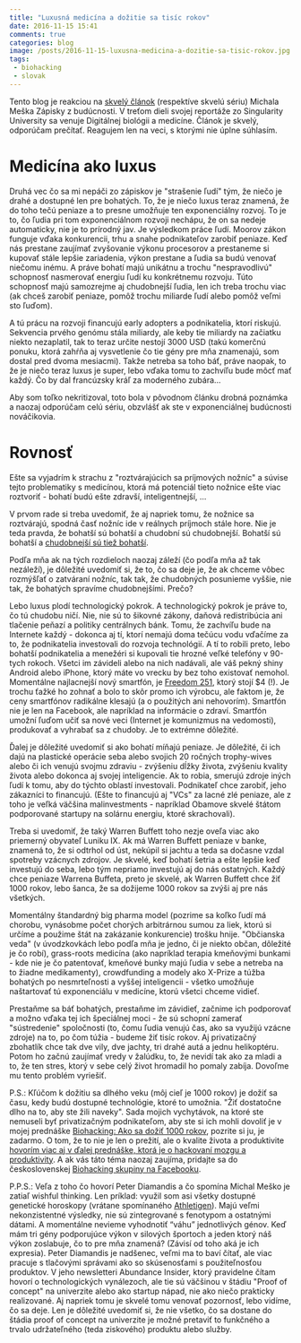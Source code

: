 ```yaml
---
title: "Luxusná medicína a dožitie sa tisíc rokov"
date: 2016-11-15 15:41
comments: true
categories: blog
image: /posts/2016-11-15-luxusna-medicina-a-dozitie-sa-tisic-rokov.jpg
tags:
 - biohacking
 - slovak
---
```


Tento blog je reakciou na [skvelý článok](https://dennikn.sk/blog/zapisky-z-buducnosti-3-digitalna-biologia-a-medicina/)
(respektíve skvelú sériu) Michala Meška Zápisky z budúcnosti. V treťom dieli svojej reportáže zo Singularity
University sa venuje Digitálnej biológii a medicíne. Článok je skvelý, odporúčam prečítať. Reagujem len
na veci, s ktorými nie úplne súhlasím.

Medicína ako luxus
==================

Druhá vec čo sa mi nepáči zo zápiskov je "strašenie ľudí" tým, že niečo je drahé a dostupné len
pre bohatých. To, že je niečo luxus teraz znamená, že do toho tečú peniaze a to presne umožňuje
ten exponenciálny rozvoj. To je to, čo ľudia pri tom exponenciálnom rozvoji nechápu, že on sa
nedeje automaticky, nie je to prírodný jav. Je výsledkom práce ľudí. Moorov zákon funguje vďaka
konkurencii, trhu a snahe podnikateľov zarobiť peniaze. Keď nás prestane zaujímať zvyšovanie výkonu
procesorov a prestaneme si kupovať stále lepšie zariadenia, výkon prestane a ľudia sa budú venovať
niečomu inému. A práve bohatí majú unikátnu a trochu "nespravodlivú" schopnosť nasmerovať energiu
ľudí ku konkrétnemu rozvoju. Túto schopnosť majú samozrejme aj chudobnejší ľudia, len ich treba
trochu viac (ak chceš zarobiť peniaze, pomôž trochu miliarde ľudí alebo pomôž veľmi sto ľuďom).

A tú prácu na rozvoji financujú early adopters a podnikatelia, ktorí riskujú.
Sekvencia prvého genómu stála miliardy, ale keby tie miliardy na začiatku niekto nezaplatil,
tak to teraz určite nestojí 3000 USD (takú komerčnú ponuku, ktorá zahŕňa aj vysvetlenie čo tie
gény pre mňa znamenajú, som dostal pred dvoma mesiacmi).
Takže netreba sa toho báť, práve naopak, to že je niečo teraz luxus je super,
lebo vďaka tomu to zachvíľu bude môcť mať každý. Čo by dal francúzsky kráľ za moderného zubára...

Aby som toľko nekritizoval, toto bola v pôvodnom článku drobná poznámka a naozaj odporúčam celú
sériu, obzvlášť ak ste v exponenciálnej budúcnosti nováčikovia.

Rovnosť
=======

Ešte sa vyjadrím k strachu z "roztvárajúcich sa príjmových nožníc" a súvise tejto problematiky s medicínou,
ktorá má potenciál tieto nožnice ešte viac roztvoriť - bohatí budú ešte zdravší, inteligentnejší, ...

V prvom rade si treba uvedomiť, že aj napriek tomu, že nožnice sa roztvárajú, spodná časť nožníc
ide v reálnych príjmoch stále hore. Nie je teda pravda, že bohatší sú bohatší a chudobní sú chudobnejší.
Bohatší sú bohatší a [chudobnejší sú tiež bohatší](http://www.iness.sk/stranka/11092-Chudoba-straca-dych.html).

Podľa mňa ak na tých rozdieloch naozaj záleží (čo podľa mňa až tak nezáleží), je dôležité uvedomiť si, že
to, čo sa deje je, že ak chceme vôbec rozmýšľať o zatváraní nožníc, tak tak, že chudobných posunieme vyššie,
nie tak, že bohatých spravíme chudobnejšími. Prečo?

Lebo luxus plodí technologický pokrok. A technologický pokrok je práve to, čo tú chudobu ničí. Nie, nie sú
to šikovné zákony, daňová redistribúcia ani tlačenie peňazí a politiky centrálnych bánk. Tomu, že zachvíľu
bude na Internete každý - dokonca aj tí, ktorí nemajú doma tečúcu vodu vďačíme za to, že podnikatelia
investovali do rozvoja technológií. A tí to robili preto, lebo bohatší podnikatelia a menežéri si kupovali
tie hrozné veľké telefóny v 90-tych rokoch. Všetci im závideli alebo na nich nadávali, ale váš pekný shiny
Android alebo iPhone, ktorý máte vo vrecku by bez toho existovať nemohol. Momentálne najlacnejší nový
smartfón, je [Freedom 251](http://indianexpress.com/article/technology/tech-reviews/ringing-bells-freedom-251-review-delivery-date-price-specifications-features-2974999/), ktorý stojí $4 (!). Je trochu ťažké ho zohnať
a bolo to skôr promo ich výrobcu, ale faktom je, že ceny smartfónov
radikálne klesajú (a o použitých ani nehovorím). Smartfón nie je len na Facebook, ale napríklad
na informácie o zdraví. Smartfón umožní ľuďom učiť sa nové veci (Internet je komunizmus na vedomosti), 
produkovať a vyhrabať sa z chudoby. Je to extrémne dôležité.

Ďalej je dôležité uvedomiť si ako bohatí míňajú peniaze. Je dôležité, či ich dajú na plastické operácie
seba alebo svojich 20 ročných trophy-wives alebo či ich venujú svojmu zdraviu - zvýšeniu dĺžky života,
zvýšeniu kvality života alebo dokonca aj svojej inteligencie. Ak to robia, smerujú zdroje iných ľudí k tomu,
aby do týchto oblastí investovali. Podnikateľ chce zarobiť, jeho zákazníci to financujú. (Ešte to financujú
aj "VCs" za lacné zlé peniaze, ale z toho je veľká väčšina malinvestments - napríklad Obamove skvelé
štátom podporované startupy na solárnu energiu, ktoré skrachovali).

Treba si uvedomiť, že taký Warren Buffett toho nezje oveľa viac ako priemerný obyvateľ Luniku IX. Ak má
Warren Buffett peniaze v banke, znamená to, že si odtrhol od úst, nekúpil si jachtu a teda sa dočasne
vzdal spotreby vzácnych zdrojov. Je skvelé, keď bohatí šetria a ešte lepšie keď investujú do seba, lebo
tým nepriamo investujú aj do nás ostatných. Každý chce peniaze Warrena Buffeta, preto je skvelé, ak Warren
Buffett chce žiť 1000 rokov, lebo šanca, že sa dožijeme 1000 rokov sa zvýši aj pre nás všetkých.

Momentálny štandardný big pharma model (pozrime sa koľko ľudí má chorobu, vynásobme počet chorých
arbitrárnou sumou za liek, ktorú si určíme a použime štát na zakázanie konkurencie) trošku hnije. "Občianska
veda" (v úvodzkovkách lebo podľa mňa je jedno, či je niekto občan, dôležité je čo robí), grass-roots
medicína (ako napríklad terapia kmeňovými bunkami - kde nie je čo patentovať, kmeňové bunky majú ľudia
v sebe a netreba na to žiadne medikamenty), crowdfunding a modely ako X-Prize a túžba bohatých
po nesmrteľnosti a vyššej inteligencii - všetko umožňuje naštartovať tú exponenciálu v medicíne, ktorú všetci
chceme vidieť.

Prestaňme sa báť bohatých, prestaňme im závidieť, začnime ich podporovať a možno vďaka tej ich špeciálnej
moci - že sú schopní zamerať "sústredenie" spoločnosti (to, čomu ľudia venujú čas, ako sa využijú vzácne
zdroje) na to, po čom túžia - budeme žiť tisíc rokov. Aj privatizačný zbohatlík chce tak dve vily, dve jachty,
tri drahé autá a jednu helikoptéru. Potom ho začnú zaujímať vredy v žalúdku, to, že nevidí tak ako za mladi
a to, že ten stres, ktorý v sebe celý život hromadil ho pomaly zabíja. Dovoľme mu tento problém vyriešiť.

P.S.: Kľúčom k dožitiu sa dlhého veku (môj cieľ je 1000 rokov) je dožiť
sa času, kedy budú dostupné technológie, ktoré to umožnia. "Žiť
dostatočne dlho na to, aby ste žili naveky". Sada mojich vychytávok, na
ktoré ste nemuseli byť privatizačným podnikateľom, aby ste si ich mohli
dovoliť je v mojej prednáške [Biohacking: Ako sa dožiť 1000
rokov](http://juraj.bednar.sk/talk/2016/04/12/biohacking-ako-sa-dozit-1000-rokov/),
pozrite si ju, je zadarmo. O tom, že to nie je len o prežití, ale o
kvalite života a produktivite [hovorím viac aj v ďalej prednáške, ktorá je o
hackovaní mozgu a
produktivity](http://juraj.bednar.sk/talk/2016/02/10/biohacking-neurofeedback-meditacia-eeg-a-hacking-mozgu/). A ak vás táto téma naozaj zaujíma, pridajte sa do československej [Biohacking skupiny
na Facebooku](https://www.facebook.com/groups/555837574564696/).


P.P.S.: Veľa z toho čo hovorí Peter Diamandis a čo spomína Michal Meško je zatiaľ wishful thinking.
Len príklad: využil som asi všetky dostupné
genetické horoskopy (vrátane spomínaného [Athletigen](http://athletigen.com)). Majú veľmi
nekonzistentné výsledky, nie sú zintegrované s fenotypom a ostatnými dátami. A momentálne
nevieme vyhodnotiť “váhu” jednotlivých génov. Keď mám tri gény podporujúce výkon v silových
športoch a jeden ktorý náš výkon zoslabuje, čo to pre mňa znamená?
(Závisí od toho aká je ich expresia). Peter Diamandis je nadšenec, veľmi ma to baví čítať,
ale viac pracuje s tlačovými správami ako so skúsenosťami s použiteľnosťou produktov. V jeho
newsletteri Abundance Insider, ktorý pravidelne čítam hovorí o technologických vynálezoch, ale
tie sú väčšinou v štádiu "Proof of concept" na univerzite alebo ako startup nápad, nie ako niečo
prakticky realizované. Aj napriek tomu je skvelé tomu venovať pozornosť,
lebo vidíme, čo sa deje. Len je dôležité uvedomiť si, že nie všetko, čo
sa dostane do štádia proof of concept na univerzite je možné pretaviť to
funkčného a trvalo udržateľného (teda ziskového) produktu alebo služby.

